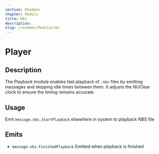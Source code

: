 ```yaml
---
section: Readmes
chapter: Module
title: Nbs
description: .
slug: /readmes/Module/nbs
---
```


# Player

## Description

The Playback module enables fast playback of `.nbs` files by emitting messages and skipping idle times between
them. It adjusts the NUClear clock to ensure the timing remains accurate.

## Usage

Emit `message.nbs.StartPlayback` elsewhere in system to playback NBS file

## Emits

- `message.nbs.FinishedPlayback` Emitted when playback is finished

